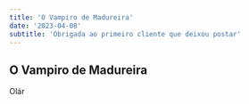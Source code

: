 ```yaml
---
title: 'O Vampiro de Madureira'
date: '2023-04-08'
subtitle: 'Obrigada ao primeiro cliente que deixou postar'
---
```

## O Vampiro de Madureira

Olár
